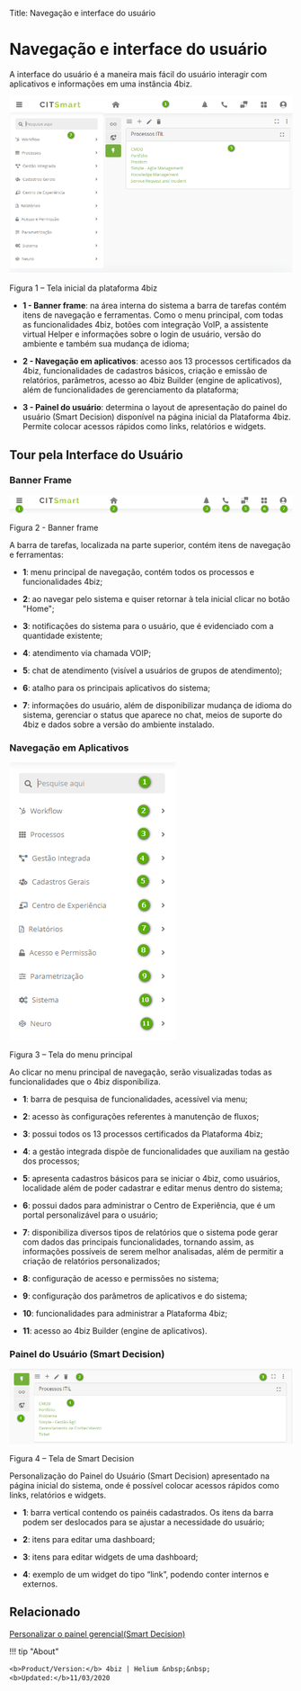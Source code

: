 Title: Navegação e interface do usuário
# Navegação e interface do usuário

A interface do usuário é a maneira mais fácil do usuário interagir com
aplicativos e informações em uma instância 4biz.

![tTela inicial da plataforma 4biz](images/navigation-1.png)

Figura 1 – Tela inicial da plataforma 4biz

-   **1 - Banner frame**: na área interna do sistema a barra de tarefas contém
    itens de navegação e ferramentas. Como o menu principal, com todas as
    funcionalidades 4biz, botões com integração VoIP, a assistente virtual
    Helper e informações sobre o login de usuário, versão do ambiente e também
    sua mudança de idioma;

-   **2 - Navegação em aplicativos**: acesso aos 13 processos certificados da
    4biz, funcionalidades de cadastros básicos, criação e emissão de
    relatórios, parâmetros, acesso ao 4biz Builder (engine de aplicativos),
    além de funcionalidades de gerenciamento da plataforma;

-   **3 - Painel do usuário**: determina o layout de apresentação do painel do
    usuário (Smart Decision) disponível na página inicial da Plataforma 4biz.
    Permite colocar acessos rápidos como links, relatórios e widgets.

## Tour pela Interface do Usuário
 

### Banner Frame

![banner frame](images/navigation-2.png)

Figura 2 - Banner frame

A barra de tarefas, localizada na parte superior, contém itens de navegação e
ferramentas:

-   **1**: menu principal de navegação, contém todos os processos e funcionalidades
    4biz;

-   **2**: ao navegar pelo sistema e quiser retornar à tela inicial clicar no botão
    "Home";

-   **3**: notificações do sistema para o usuário, que é evidenciado com a quantidade
    existente;

-   **4**: atendimento via chamada VOIP;

-   **5**: chat de atendimento (visível a usuários de grupos de atendimento);

-   **6**: atalho para os principais aplicativos do sistema;

-   **7**: informações do usuário, além de disponibilizar mudança de idioma do
    sistema, gerenciar o status que aparece no chat, meios de suporte do
    4biz e dados sobre a versão do ambiente instalado.

### Navegação em Aplicativos

![menu principal](images/navigation-3.png)

Figura 3 – Tela do menu principal

Ao clicar no menu principal de navegação, serão visualizadas todas as
funcionalidades que o 4biz disponibiliza.

-   **1**: barra de pesquisa de funcionalidades, acessível via menu;

-   **2**: acesso às configurações referentes à manutenção de fluxos;

-   **3**: possui todos os 13 processos certificados da Plataforma 4biz;

-   **4**: a gestão integrada dispõe de funcionalidades que auxiliam na gestão dos
    processos;

-   **5**: apresenta cadastros básicos para se iniciar o 4biz, como usuários,
    localidade além de poder cadastrar e editar menus dentro do sistema;

-   **6**: possui dados para administrar o Centro de Experiência, que é um portal
    personalizável para o usuário;

-   **7**: disponibiliza diversos tipos de relatórios que o sistema pode gerar com
    dados das principais funcionalidades, tornando assim, as informações
    possíveis de serem melhor analisadas, além de permitir a criação de
    relatórios personalizados;

-   **8**: configuração de acesso e permissões no sistema;

-   **9**: configuração dos parâmetros de aplicativos e do sistema;

-   **10**: funcionalidades para administrar a Plataforma 4biz;

-   **11**: acesso ao 4biz Builder (engine de aplicativos).

### Painel do Usuário (Smart Decision)

![smart decision](images/navigation-4.png)

Figura 4 – Tela de Smart Decision

Personalização do Painel do Usuário (Smart Decision) apresentado na página
inicial do sistema, onde é possível colocar acessos rápidos como links,
relatórios e widgets.

-   **1**: barra vertical contendo os painéis cadastrados. Os itens da barra podem
    ser deslocados para se ajustar a necessidade do usuário;

-   **2**: itens para editar uma dashboard;

-   **3**: itens para editar widgets de uma dashboard;

-   **4**: exemplo de um widget do tipo “link”, podendo conter internos e externos.


Relacionado
----------

[Personalizar o painel gerencial(Smart Decision)](/pt-br/4biz-helium/additional-features/reports/create/dashboard-customize-management-panel-smart-decision.html)



!!! tip "About"

    <b>Product/Version:</b> 4biz | Helium &nbsp;&nbsp;
    <b>Updated:</b>11/03/2020


